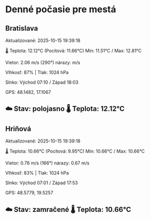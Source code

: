 ﻿# Denné počasie pre mestá

## Bratislava
Aktualizované: 2025-10-15 19:39:18

🌡️ Teplota: 12.12°C 
(Pocitová: 11.66°C)
Min: 11.51°C / Max: 12.81°C

Vietor: 2.06 m/s    (290°) 
nárazy:  m/s

Vlhkosť: 87% | Tlak: 1024 hPa

Slnko: Východ 07:10 / Západ 18:03

GPS: 48.1482, 17.1067

☁️ Stav: polojasno        🌡️ Teplota: 12.12°C
---

## Hriňová
Aktualizované: 2025-10-15 19:39:18

🌡️ Teplota: 10.66°C 
(Pocitová: 9.95°C)
Min: 10.66°C / Max: 10.66°C

Vietor: 0.76 m/s (166°)
nárazy: 0.67 m/s

Vlhkosť: 83% | Tlak: 1024 hPa

Slnko: Východ 07:01 / Západ 17:53

GPS: 48.5779, 19.5257

☁️ Stav: zamračené        🌡️ Teplota: 10.66°C
---
